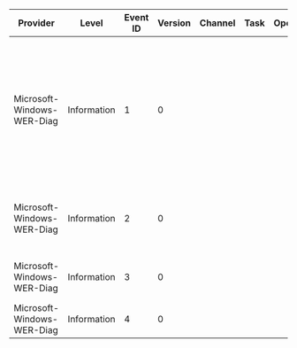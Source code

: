 Provider                    |  Level        |  Event ID  |  Version  |  Channel  |  Task  |  Opcode  |  Keyword  |  Message
----------------------------|---------------|------------|-----------|-----------|--------|----------|-----------|-------------------------------------------------------------------------------------------------------------------------------------------------------------------------------------------------------------------------------------
Microsoft-Windows-WER-Diag  |  Information  |  1         |  0        |           |        |          |           |  Possible disk corruption detected for executable image {CorruptedFilePath}; causing application {CrashedAppName} to stop working with exception {ExceptionCode}; status code {ExceptionStatusCode}. Initiating further diagnostics.
Microsoft-Windows-WER-Diag  |  Information  |  2         |  0        |           |        |          |           |  Possible heap corruption detected (exception code {ExceptionCode}). Initiating further diagnostics.
Microsoft-Windows-WER-Diag  |  Information  |  3         |  0        |           |        |          |           |  Possible crash in an unloaded dll detected. Initiating further diagnostics.
Microsoft-Windows-WER-Diag  |  Information  |  4         |  0        |           |        |          |           |  Crash on launch is detected. Initiating further diagnostics.